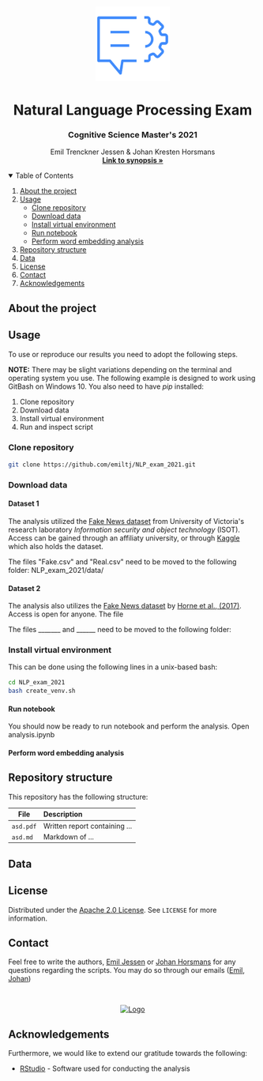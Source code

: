 <!-- PROJECT LOGO -->
<br />
<p align="center">
  <a href="https://github.com/emiltj/NLP_exam_2021">
    <img src="README_images/nlp2.png" alt="Logo" width=150 height=150>
  </a>
  
  <h1 align="center">Natural Language Processing Exam</h1> 
  <h3 align="center">Cognitive Science Master's 2021</h3> 


  <p align="center">
    Emil Trenckner Jessen & Johan Kresten Horsmans
    <br />
    <a href="https://github.com/emiltj/NLP_exam_2021/blob/main/NLP_Exam_Synopsis.pdf"><strong>Link to synopsis »</strong></a>
    <br />
  </p>
</p>


<!-- TABLE OF CONTENTS -->
<details open="open">
  <summary>Table of Contents</summary>
  <ol>
    <li>
      <a href="#about-the-project">About the project</a>
    </li>
    <li>
      <a href="#usage">Usage</a>
      <ul>
        <li><a href="#clone-repository">Clone repository</a></li>
        <li><a href="#download-data">Download data</a></li>
        <li><a href="#install-virtual-environment">Install virtual environment</a></li>
        <li><a href="#run-notebook">Run notebook</a></li>
        <li><a href="#perform-word-embedding-analysis">Perform word embedding analysis</a></li>
      </ul>
    </li>
    <li><a href="#repository-structure">Repository structure</a></li>
    <li><a href="#data">Data</a></li>
    <li><a href="#license">License</a></li>
    <li><a href="#contact">Contact</a></li>
    <li><a href="#acknowledgements">Acknowledgements</a></li>
  </ol>
</details>

<!-- ABOUT THE PROJECT -->
## About the project

<!-- USAGE -->
## Usage

To use or reproduce our results you need to adopt the following steps.

**NOTE:** There may be slight variations depending on the terminal and operating system you use.  The following example is designed to work using GitBash on Windows 10. You also need to have _pip_ installed:

1. Clone repository
2. Download data
3. Install virtual environment
4. Run and inspect script

### Clone repository
```bash
git clone https://github.com/emiltj/NLP_exam_2021.git
```

### Download data
#### Dataset 1
The analysis utilized the [Fake News dataset](https://www-uvic-ca.ez.statsbiblioteket.dk:12048/ecs/ece/isot/datasets/fake-news/index.php) from University of Victoria's research laboratory _Information security and object technology_ (ISOT). Access can be gained through an affiliaty university, or through [Kaggle](https://www.kaggle.com/clmentbisaillon/fake-and-real-news-dataset) which also holds the dataset.

The files "Fake.csv" and "Real.csv" need to be moved to the following folder:
NLP_exam_2021/data/

#### Dataset 2
The analysis also utilizes the [Fake News dataset](https://github.com/rpitrust/fakenewsdata1) by [Horne et al., (2017)](https://ojs.aaai.org/index.php/ICWSM/article/download/14976/14826). Access is open for anyone.
The file

The files _______ and ______ need to be moved to the following folder:

### Install virtual environment

This can be done using the following lines in a unix-based bash:

```bash
cd NLP_exam_2021
bash create_venv.sh
```

#### Run notebook

You should now be ready to run notebook and perform the analysis. Open analysis.ipynb 


#### Perform word embedding analysis 



<!-- REPOSITORY STRUCTURE -->
## Repository structure
This repository has the following structure:

| File | Description|
|--------|:-------|
```asd.pdf``` | Written report containing ...
```asd.md```| Markdown of ... 

<!-- DATA -->
## Data

<!-- LICENSE -->
## License
Distributed under the [Apache 2.0 License](https://opensource.org/licenses/Apache-2.0). See ```LICENSE``` for more information.


<!-- CONTACT -->
## Contact

Feel free to write the authors, [Emil Jessen](https://github.com/emiltj) or [Johan Horsmans](https://github.com/johanHorsmans) for any questions regarding the scripts.
You may do so through our emails ([Emil](mailto:201807525@post.au.dk), [Johan](mailto:201810219@post.au.dk))
<br />

<br />
<p align="center">
  <a href="https://github.com/emiltj/NLP_exam_2021">
    <img src="README_images/logo_au.png" alt="Logo" width="300" height="102">
  </a>

  <!-- ACKNOWLEDGEMENTS -->
## Acknowledgements
  
Furthermore, we would like to extend our gratitude towards the following:
* [RStudio](https://www.rstudio.com/) - Software used for conducting the analysis
